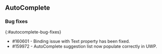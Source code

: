 ## AutoComplete

### Bug fixes
{:#autocomplete-bug-fixes}

* \#160601 - Binding issue with Text property has been fixed.
* \#159972 - AutoComplete suggestion list now populate correctly in UWP.